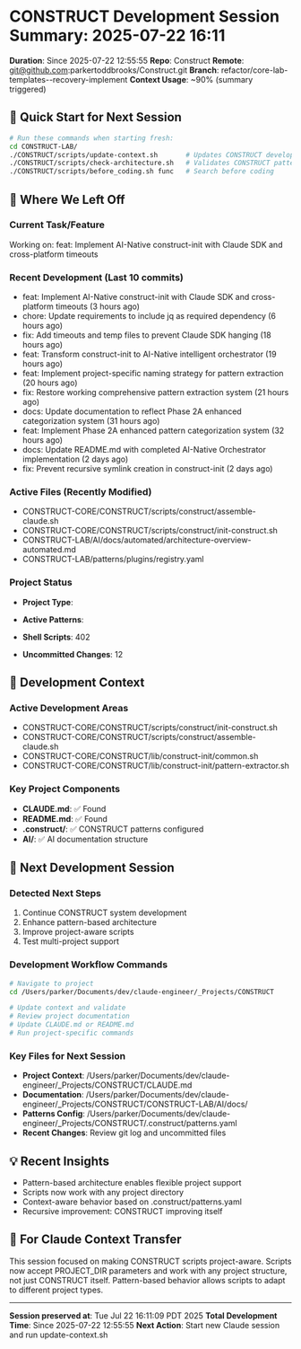 # CONSTRUCT Development Session Summary: 2025-07-22 16:11
**Duration**: Since 2025-07-22 12:55:55
**Repo**: Construct
**Remote**: git@github.com:parkertoddbrooks/Construct.git
**Branch**: refactor/core-lab-templates--recovery-implement
**Context Usage**: ~90% (summary triggered)

## 🎯 Quick Start for Next Session
```bash
# Run these commands when starting fresh:
cd CONSTRUCT-LAB/
./CONSTRUCT/scripts/update-context.sh       # Updates CONSTRUCT development context
./CONSTRUCT/scripts/check-architecture.sh   # Validates CONSTRUCT patterns
./CONSTRUCT/scripts/before_coding.sh func   # Search before coding
```

## 📍 Where We Left Off

### Current Task/Feature
Working on: feat: Implement AI-Native construct-init with Claude SDK and cross-platform timeouts

### Recent Development (Last 10 commits)
- feat: Implement AI-Native construct-init with Claude SDK and cross-platform timeouts (3 hours ago)
- chore: Update requirements to include jq as required dependency (6 hours ago)
- fix: Add timeouts and temp files to prevent Claude SDK hanging (18 hours ago)
- feat: Transform construct-init to AI-Native intelligent orchestrator (19 hours ago)
- feat: Implement project-specific naming strategy for pattern extraction (20 hours ago)
- fix: Restore working comprehensive pattern extraction system (21 hours ago)
- docs: Update documentation to reflect Phase 2A enhanced categorization system (31 hours ago)
- feat: Implement Phase 2A enhanced pattern categorization system (32 hours ago)
- docs: Update README.md with completed AI-Native Orchestrator implementation (2 days ago)
- fix: Prevent recursive symlink creation in construct-init (2 days ago)

### Active Files (Recently Modified)
- CONSTRUCT-CORE/CONSTRUCT/scripts/construct/assemble-claude.sh
- CONSTRUCT-CORE/CONSTRUCT/scripts/construct/init-construct.sh
- CONSTRUCT-LAB/AI/docs/automated/architecture-overview-automated.md
- CONSTRUCT-LAB/patterns/plugins/registry.yaml

### Project Status
- **Project Type**: 
- **Active Patterns**: 
- **Shell Scripts**:      402



- **Uncommitted Changes**:       12

## 🔧 Development Context

### Active Development Areas
- CONSTRUCT-CORE/CONSTRUCT/scripts/construct/init-construct.sh
- CONSTRUCT-CORE/CONSTRUCT/scripts/construct/assemble-claude.sh
- CONSTRUCT-CORE/CONSTRUCT/lib/construct-init/common.sh
- CONSTRUCT-CORE/CONSTRUCT/lib/construct-init/pattern-extractor.sh

### Key Project Components
- **CLAUDE.md**: ✅ Found
- **README.md**: ✅ Found
- **.construct/**: ✅ CONSTRUCT patterns configured
- **AI/**: ✅ AI documentation structure

## 🚀 Next Development Session

### Detected Next Steps
1. Continue CONSTRUCT system development
2. Enhance pattern-based architecture
3. Improve project-aware scripts
4. Test multi-project support

### Development Workflow Commands
```bash
# Navigate to project
cd /Users/parker/Documents/dev/claude-engineer/_Projects/CONSTRUCT

# Update context and validate
# Review project documentation
# Update CLAUDE.md or README.md
# Run project-specific commands
```

### Key Files for Next Session
- **Project Context**: /Users/parker/Documents/dev/claude-engineer/_Projects/CONSTRUCT/CLAUDE.md
- **Documentation**: /Users/parker/Documents/dev/claude-engineer/_Projects/CONSTRUCT/CONSTRUCT-LAB/AI/docs/
- **Patterns Config**: /Users/parker/Documents/dev/claude-engineer/_Projects/CONSTRUCT/.construct/patterns.yaml
- **Recent Changes**: Review git log and uncommitted files

## 💡 Recent Insights
- Pattern-based architecture enables flexible project support
- Scripts now work with any project directory
- Context-aware behavior based on .construct/patterns.yaml
- Recursive improvement: CONSTRUCT improving itself

## 🤖 For Claude Context Transfer
This session focused on making CONSTRUCT scripts project-aware. Scripts now accept PROJECT_DIR parameters and work with any project structure, not just CONSTRUCT itself. Pattern-based behavior allows scripts to adapt to different project types.

---
**Session preserved at**: Tue Jul 22 16:11:09 PDT 2025
**Total Development Time**: Since 2025-07-22 12:55:55
**Next Action**: Start new Claude session and run update-context.sh
